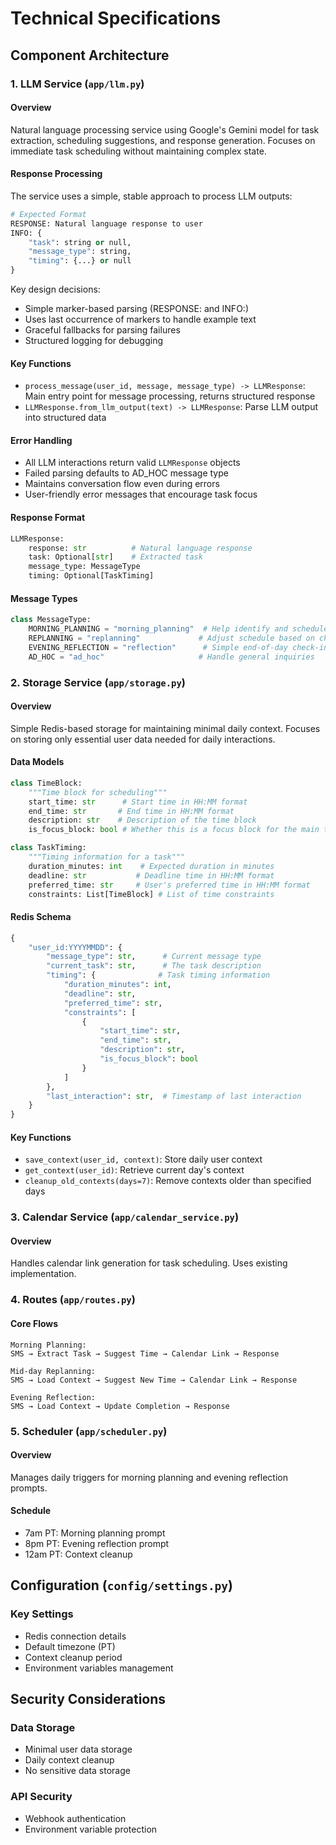 # Technical Specifications

## Component Architecture

### 1. LLM Service (`app/llm.py`)

#### Overview
Natural language processing service using Google's Gemini model for task extraction, scheduling suggestions, and response generation. Focuses on immediate task scheduling without maintaining complex state.

#### Response Processing
The service uses a simple, stable approach to process LLM outputs:
```python
# Expected Format
RESPONSE: Natural language response to user
INFO: {
    "task": string or null,
    "message_type": string,
    "timing": {...} or null
}
```

Key design decisions:
- Simple marker-based parsing (RESPONSE: and INFO:)
- Uses last occurrence of markers to handle example text
- Graceful fallbacks for parsing failures
- Structured logging for debugging

#### Key Functions
- `process_message(user_id, message, message_type) -> LLMResponse`: Main entry point for message processing, returns structured response
- `LLMResponse.from_llm_output(text) -> LLMResponse`: Parse LLM output into structured data

#### Error Handling
- All LLM interactions return valid `LLMResponse` objects
- Failed parsing defaults to AD_HOC message type
- Maintains conversation flow even during errors
- User-friendly error messages that encourage task focus

#### Response Format
```python
LLMResponse:
    response: str          # Natural language response
    task: Optional[str]    # Extracted task
    message_type: MessageType
    timing: Optional[TaskTiming]
```

#### Message Types
```python
class MessageType:
    MORNING_PLANNING = "morning_planning"  # Help identify and schedule day's task
    REPLANNING = "replanning"             # Adjust schedule based on changes
    EVENING_REFLECTION = "reflection"      # Simple end-of-day check-in
    AD_HOC = "ad_hoc"                     # Handle general inquiries
```

### 2. Storage Service (`app/storage.py`)

#### Overview
Simple Redis-based storage for maintaining minimal daily context. Focuses on storing only essential user data needed for daily interactions.

#### Data Models
```python
class TimeBlock:
    """Time block for scheduling"""
    start_time: str      # Start time in HH:MM format
    end_time: str       # End time in HH:MM format
    description: str    # Description of the time block
    is_focus_block: bool # Whether this is a focus block for the main task

class TaskTiming:
    """Timing information for a task"""
    duration_minutes: int    # Expected duration in minutes
    deadline: str           # Deadline time in HH:MM format
    preferred_time: str     # User's preferred time in HH:MM format
    constraints: List[TimeBlock] # List of time constraints
```

#### Redis Schema
```python
{
    "user_id:YYYYMMDD": {
        "message_type": str,      # Current message type
        "current_task": str,      # The task description
        "timing": {              # Task timing information
            "duration_minutes": int,
            "deadline": str,
            "preferred_time": str,
            "constraints": [
                {
                    "start_time": str,
                    "end_time": str,
                    "description": str,
                    "is_focus_block": bool
                }
            ]
        },
        "last_interaction": str,  # Timestamp of last interaction
    }
}
```

#### Key Functions
- `save_context(user_id, context)`: Store daily user context
- `get_context(user_id)`: Retrieve current day's context
- `cleanup_old_contexts(days=7)`: Remove contexts older than specified days

### 3. Calendar Service (`app/calendar_service.py`)

#### Overview
Handles calendar link generation for task scheduling. Uses existing implementation.

### 4. Routes (`app/routes.py`)

#### Core Flows
```
Morning Planning:
SMS → Extract Task → Suggest Time → Calendar Link → Response

Mid-day Replanning:
SMS → Load Context → Suggest New Time → Calendar Link → Response

Evening Reflection:
SMS → Load Context → Update Completion → Response
```

### 5. Scheduler (`app/scheduler.py`)

#### Overview
Manages daily triggers for morning planning and evening reflection prompts.

#### Schedule
- 7am PT: Morning planning prompt
- 8pm PT: Evening reflection prompt
- 12am PT: Context cleanup

## Configuration (`config/settings.py`)

### Key Settings
- Redis connection details
- Default timezone (PT)
- Context cleanup period
- Environment variables management

## Security Considerations

### Data Storage
- Minimal user data storage
- Daily context cleanup
- No sensitive data storage

### API Security
- Webhook authentication
- Environment variable protection